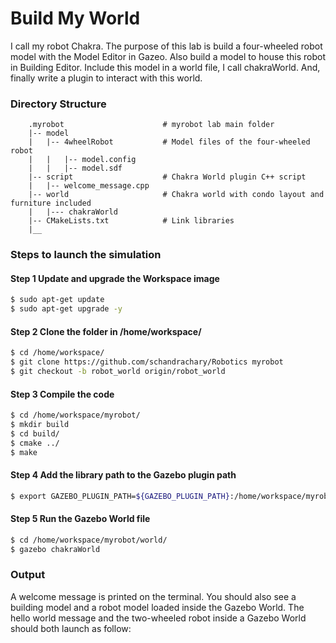# Build My World
I call my robot Chakra. The purpose of this lab is build a four-wheeled robot model with the Model Editor in Gazeo. 
Also build a model to house this robot in Building Editor. Include this model in a world file, I call chakraWorld. And, finally write a plugin to interact with this world. 

### Directory Structure

```
    .myrobot                      # myrobot lab main folder
    |-- model
    |   |-- 4wheelRobot           # Model files of the four-wheeled robot
    |   |   |-- model.config
    |   |   |-- model.sdf
    |-- script                    # Chakra World plugin C++ script
    |   |-- welcome_message.cpp
    |-- world                     # Chakra world with condo layout and furniture included
    |   |--- chakraWorld
    |-- CMakeLists.txt            # Link libraries
    |__
```
### Steps to launch the simulation

#### Step 1 Update and upgrade the Workspace image
```sh
$ sudo apt-get update
$ sudo apt-get upgrade -y
```

#### Step 2 Clone the  folder in /home/workspace/
```sh
$ cd /home/workspace/
$ git clone https://github.com/schandrachary/Robotics myrobot
$ git checkout -b robot_world origin/robot_world
```

#### Step 3 Compile the code
```sh
$ cd /home/workspace/myrobot/
$ mkdir build
$ cd build/
$ cmake ../
$ make
```

#### Step 4 Add the library path to the Gazebo plugin path  
```sh
$ export GAZEBO_PLUGIN_PATH=${GAZEBO_PLUGIN_PATH}:/home/workspace/myrobot/build
```

#### Step 5 Run the Gazebo World file  
```sh
$ cd /home/workspace/myrobot/world/
$ gazebo chakraWorld
```

### Output
A welcome message is printed on the terminal. You should also see a building model and a robot model loaded inside the Gazebo World. 
The hello world message and the two-wheeled robot inside a Gazebo World should both launch as follow: 
